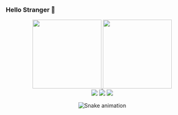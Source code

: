 ### Hello Stranger 👋

<div align="center">
  <a href="https://github.com/glaucomalagoli">
  <img height="180em" src="https://github-readme-stats.vercel.app/api?username=glaucomalagoli&show_icons=true&theme=dark&include_all_commits=true&count_private=true"/>
  <img height="180em" src="https://github-readme-stats.vercel.app/api/top-langs/?username=glaucomalagoli&layout=compact&langs_count=7&theme=dark"/>
</div>

<div align="center">
  <a href="https://www.youtube.com/channel/UCk5vk7Ch_gp0FzFdC46u-5Q" target="_blank"><img src="https://img.shields.io/badge/YouTube-FF0000?style=for-the-badge&logo=youtube&logoColor=white" target="_blank"></a>
  <a href = "mailto:glauco.malagoli@gmail.com"><img src="https://img.shields.io/badge/-Gmail-%23333?style=for-the-badge&logo=gmail&logoColor=white" target="_blank"></a>
  <a href="https://www.linkedin.com/in/glaucomalagoli/" target="_blank"><img src="https://img.shields.io/badge/-LinkedIn-%230077B5?style=for-the-badge&logo=linkedin&logoColor=white" target="_blank"></a> 
 
  ![Snake animation](https://github.com/glaucomalagoli/glaucomalagoli/blob/output/github-contribution-grid-snake.svg)
 
</div>
